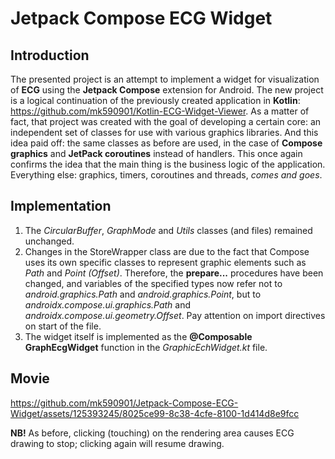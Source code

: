 # Jetpack Compose ECG Widget

## Introduction

The presented project is an attempt to implement a widget for visualization of __ECG__ using the __Jetpack Compose__ extension for Android.
The new project is a logical continuation of the previously created application in __Kotlin__: https://github.com/mk590901/Kotlin-ECG-Widget-Viewer. As a matter of fact, that project was created with the goal of developing a certain core: an independent set of classes for use with various graphics libraries. And this idea paid off: the same classes as before are used, in the case of __Compose graphics__ and __JetPack coroutines__ instead of handlers. This once again confirms the idea that the main thing is the business logic of the application. Everything else: graphics, timers, coroutines and threads, _comes and goes_.

## Implementation

1) The _CircularBuffer_, _GraphMode_ and _Utils_ classes (and files) remained unchanged.
2) Changes in the StoreWrapper class are due to the fact that Compose uses its own specific classes to represent graphic elements such as _Path_ and _Point (Offset)_. Therefore, the __prepare...__ procedures have been changed, and variables of the specified types now refer not to _android.graphics.Path_ and _android.graphics.Point_, but to _androidx.compose.ui.graphics.Path_ and _androidx.compose.ui.geometry.Offset_. Pay attention on import directives on start of the file.
3) The widget itself is implemented as the __@Composable GraphEcgWidget__ function in the _GraphicEchWidget.kt_ file.

## Movie

https://github.com/mk590901/Jetpack-Compose-ECG-Widget/assets/125393245/8025ce99-8c38-4cfe-8100-1d414d8e9fcc

__NB!__ As before, clicking (touching) on the rendering area causes ECG drawing to stop; clicking again will resume drawing.




